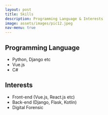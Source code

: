 ```yaml
---
layout: post
title: Skills
description: Programming Language & Interests
image: assets/images/pic12.jpeg
nav-menu: true
---
```


## Programming Language
 - Python, Django etc
 - Vue.js
 - C#

## Interests
 - Front-end (Vue.js, React.js etc)
 - Back-end (Django, Flask, Kotlin)
 - Digital Forensic
